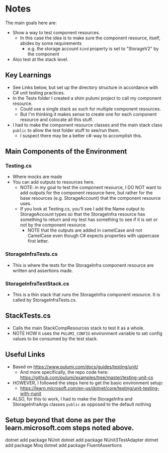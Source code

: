 # Notes
The main goals here are:
* Show a way to test component resources.
  * In this case the idea is to make sure the component resource, itself, abides by some requirements 
    * e.g. the storage account `kind` property is set to "StorageV2" by the component
* Also test at the stack level.

## Key Learnings
* See Links below, but set up the directory structure in accordance with C# unit testing practices.
* In the Tests folder I created a shim pulumi project to call my component resource.
  * Could use a single stack as such for multiple component resources.
  * But I'm thinking it makes sense to create one for each component resource and colocate all this stuff.
* I had to make the component resource classes and the main stack class `public` to allow the test folder stuff to see/run them.
  * I suspect there may be a better c#-way to accomplish this.

## Main Components of the Environment
### Testing.cs
* Where mocks are made
* You can add outputs to resources here. 
  * NOTE: in my goal to test the component resource, I DO NOT want to add outputs for the component resource here, but rather for the base resources (e.g. StorageAccount) that the component resource uses. 
  * If you look at Testing.cs, you'll see I add the Name output to StorageAccount types so that the StorageInfra resource has something to return and my test has something to see if it is set or not by the component resource.
    * NOTE that the outputs are added in camelCase and not CamelCase even though C# expects properties with uppercase first letter.

### StorageInfraTests.cs
* This is where the tests for the StorageInfra component resource are written and assertions made.

### StorageInfraTestStack.cs
* This is a thin stack that runs the StorageInfra component resource. It is called by StorageInfraTests.cs.

## StackTests.cs
* Calls the main StackCompResources stack to test it as a whole.
* NOTE HOW it uses the `PULUMI_CONFIG` environment variable to set config values to be consumed by the test stack.

## Useful Links
* Based on https://www.pulumi.com/docs/guides/testing/unit/ 
  * And more specifically, the repo code here: https://github.com/pulumi/examples/tree/master/testing-unit-cs 
* HOWEVER, I followed the steps here to get the basic environment setup:
  * https://learn.microsoft.com/en-us/dotnet/core/testing/unit-testing-with-nunit
* ALSO, for this to work, I had to make the StorageInfra and StorageInfraArgs classes `public` as opposed to the default nothing

## Setup beyond that done as per the learn.microsoft.com steps noted above.
dotnet add package NUnit
dotnet add package NUnit3TestAdapter
dotnet add package Moq
dotnet add package FluentAssertions